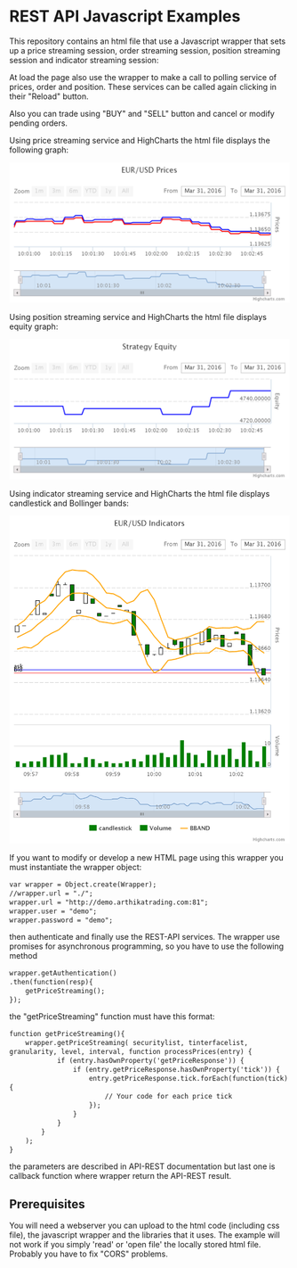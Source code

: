 # REST API Javascript Examples
This repository contains an html file that use a Javascript wrapper that sets up a price streaming session, order streaming session, position streaming session and indicator streaming session:

At load the page also use the wrapper to make a call to polling service of prices, order and position. These services can be called again clicking in their "Reload" button.

Also you can trade using "BUY" and "SELL" button and cancel or modify pending orders.

Using price streaming service and HighCharts the html file displays the following graph:

![Javascript wrapper example screenshot](Images/priceStreaming.png)

Using position streaming service and HighCharts the html file displays equity graph:

![Javascript wrapper example screenshot](Images/equityStreaming.png)

Using indicator streaming service and HighCharts the html file displays candlestick and Bollinger bands:

![Javascript wrapper example screenshot](Images/indicatorStreaming.png)

If you want to modify or develop a new HTML page using this wrapper you must instantiate the wrapper object:
```
var wrapper = Object.create(Wrapper);
//wrapper.url = "./";
wrapper.url = "http://demo.arthikatrading.com:81";
wrapper.user = "demo";
wrapper.password = "demo";
```

then authenticate and finally use the REST-API services.
The wrapper use promises for asynchronous programming, so you have to use the following method

```
wrapper.getAuthentication()
.then(function(resp){
	getPriceStreaming();
});
```

the "getPriceStreaming" function must have this format:
```
function getPriceStreaming(){
	wrapper.getPriceStreaming( securitylist, tinterfacelist, granularity, level, interval, function processPrices(entry) {
			if (entry.hasOwnProperty('getPriceResponse')) {
				if (entry.getPriceResponse.hasOwnProperty('tick')) {
					entry.getPriceResponse.tick.forEach(function(tick) {
						// Your code for each price tick
					});
				}
			}
		}
	);
}
```

the parameters are described in API-REST documentation but last one is callback function where wrapper return the API-REST result.


## Prerequisites
You will need a webserver you can upload to the html code (including css file), the javascript wrapper and the libraries that it uses. The example will not work if you simply 'read' or 'open file' the locally stored html file. Probably you have to fix "CORS" problems.


